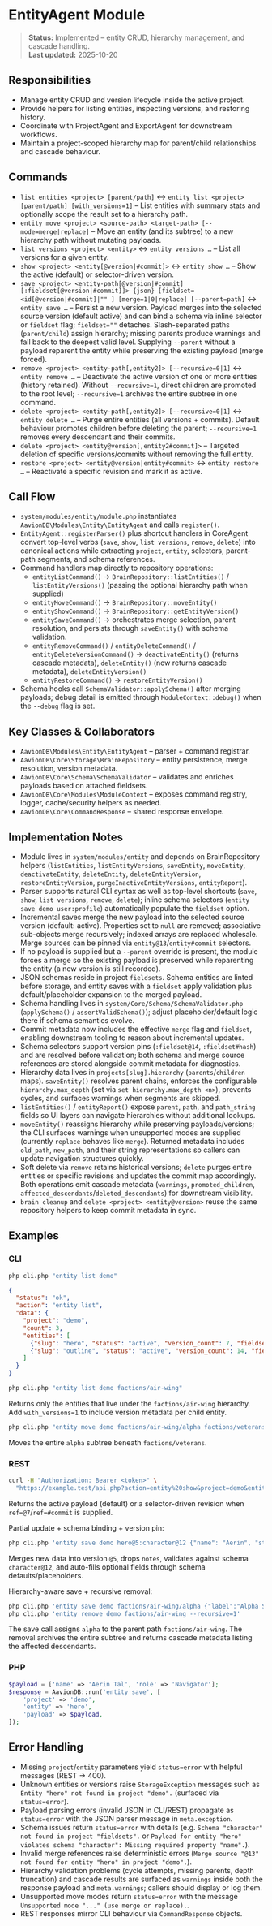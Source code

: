 # EntityAgent Module

> **Status:** Implemented – entity CRUD, hierarchy management, and cascade handling.  
> **Last updated:** 2025-10-20

## Responsibilities
- Manage entity CRUD and version lifecycle inside the active project.
- Provide helpers for listing entities, inspecting versions, and restoring history.
- Coordinate with ProjectAgent and ExportAgent for downstream workflows.
- Maintain a project-scoped hierarchy map for parent/child relationships and cascade behaviour.

## Commands
- `list entities <project> [parent/path]` ↔ `entity list <project> [parent/path] [with_versions=1]` – List entities with summary stats and optionally scope the result set to a hierarchy path.
- `entity move <project> <source-path> <target-path> [--mode=merge|replace]` – Move an entity (and its subtree) to a new hierarchy path without mutating payloads.
- `list versions <project> <entity>` ↔ `entity versions …` – List all versions for a given entity.
- `show <project> <entity[@version|#commit]>` ↔ `entity show …` – Show the active (default) or selector-driven version.
- `save <project> <entity-path[@version|#commit][:fieldset[@version|#commit]]> {json} [fieldset=<id[@version|#commit]|"" ] [merge=1|0|replace] [--parent=path]` ↔ `entity save …` – Persist a new version. Payload merges into the selected source version (default active) and can bind a schema via inline selector or `fieldset` flag; `fieldset=""` detaches. Slash-separated paths (`parent/child`) assign hierarchy; missing parents produce warnings and fall back to the deepest valid level. Supplying `--parent` without a payload reparent the entity while preserving the existing payload (merge forced).
- `remove <project> <entity-path[,entity2]> [--recursive=0|1]` ↔ `entity remove …` – Deactivate the active version of one or more entities (history retained). Without `--recursive=1`, direct children are promoted to the root level; `--recursive=1` archives the entire subtree in one command.
- `delete <project> <entity-path[,entity2]> [--recursive=0|1]` ↔ `entity delete …` – Purge entire entities (all versions + commits). Default behaviour promotes children before deleting the parent; `--recursive=1` removes every descendant and their commits.
- `delete <project> <entity@version[,entity2#commit]>` – Targeted deletion of specific versions/commits without removing the full entity.
- `restore <project> <entity@version|entity#commit>` ↔ `entity restore …` – Reactivate a specific revision and mark it as active.

## Call Flow
- `system/modules/entity/module.php` instantiates `AavionDB\Modules\Entity\EntityAgent` and calls `register()`.  
- `EntityAgent::registerParser()` plus shortcut handlers in CoreAgent convert top-level verbs (`save`, `show`, `list versions`, `remove`, `delete`) into canonical actions while extracting `project`, `entity`, selectors, parent-path segments, and schema references.  
- Command handlers map directly to repository operations:  
  - `entityListCommand()` → `BrainRepository::listEntities()` / `listEntityVersions()` (passing the optional hierarchy path when supplied)  
  - `entityMoveCommand()` → `BrainRepository::moveEntity()`
  - `entityShowCommand()` → `BrainRepository::getEntityVersion()`  
  - `entitySaveCommand()` → orchestrates merge selection, parent resolution, and persists through `saveEntity()` with schema validation.  
  - `entityRemoveCommand()` / `entityDeleteCommand()` / `entityDeleteVersionCommand()` → `deactivateEntity()` (returns cascade metadata), `deleteEntity()` (now returns cascade metadata), `deleteEntityVersion()`  
  - `entityRestoreCommand()` → `restoreEntityVersion()`  
- Schema hooks call `SchemaValidator::applySchema()` after merging payloads; debug detail is emitted through `ModuleContext::debug()` when the `--debug` flag is set.

## Key Classes & Collaborators
- `AavionDB\Modules\Entity\EntityAgent` – parser + command registrar.  
- `AavionDB\Core\Storage\BrainRepository` – entity persistence, merge resolution, version metadata.  
- `AavionDB\Core\Schema\SchemaValidator` – validates and enriches payloads based on attached fieldsets.  
- `AavionDB\Core\Modules\ModuleContext` – exposes command registry, logger, cache/security helpers as needed.  
- `AavionDB\Core\CommandResponse` – shared response envelope.

## Implementation Notes
- Module lives in `system/modules/entity` and depends on BrainRepository helpers (`listEntities`, `listEntityVersions`, `saveEntity`, `moveEntity`, `deactivateEntity`, `deleteEntity`, `deleteEntityVersion`, `restoreEntityVersion`, `purgeInactiveEntityVersions`, `entityReport`).
- Parser supports natural CLI syntax as well as top-level shortcuts (`save`, `show`, `list versions`, `remove`, `delete`); inline schema selectors (`entity save demo user:profile`) automatically populate the `fieldset` option.
- Incremental saves merge the new payload into the selected source version (default: active). Properties set to `null` are removed; associative sub-objects merge recursively; indexed arrays are replaced wholesale. Merge sources can be pinned via `entity@13`/`entity#commit` selectors.
- If no payload is supplied but a `--parent` override is present, the module forces a merge so the existing payload is preserved while reparenting the entity (a new version is still recorded).
- JSON schemas reside in project `fieldsets`. Schema entities are linted before storage, and entity saves with a `fieldset` apply validation plus default/placeholder expansion to the merged payload.
- Schema handling lives in `system/Core/Schema/SchemaValidator.php` (`applySchema()` / `assertValidSchema()`); adjust placeholder/default logic there if schema semantics evolve.
- Commit metadata now includes the effective `merge` flag and `fieldset`, enabling downstream tooling to reason about incremental updates.
- Schema selectors support version pins (`:fieldset@14`, `:fieldset#hash`) and are resolved before validation; both schema and merge source references are stored alongside commit metadata for diagnostics.
- Hierarchy data lives in `projects[slug].hierarchy` (`parents`/`children` maps). `saveEntity()` resolves parent chains, enforces the configurable `hierarchy.max_depth` (set via `set hierarchy.max_depth <n>`), prevents cycles, and surfaces warnings when segments are skipped.
- `listEntities()` / `entityReport()` expose `parent`, `path`, and `path_string` fields so UI layers can navigate hierarchies without additional lookups.
- `moveEntity()` reassigns hierarchy while preserving payloads/versions; the CLI surfaces warnings when unsupported modes are supplied (currently `replace` behaves like `merge`).
  Returned metadata includes `old_path`, `new_path`, and their string representations so callers can update navigation structures quickly.
- Soft delete via `remove` retains historical versions; `delete` purges entire entities or specific revisions and updates the commit map accordingly. Both operations emit cascade metadata (`warnings`, `promoted_children`, `affected_descendants`/`deleted_descendants`) for downstream visibility.
- `brain cleanup` and `delete <project> <entity@version>` reuse the same repository helpers to keep commit metadata in sync.

## Examples

### CLI
```bash
php cli.php "entity list demo"
```
```json
{
  "status": "ok",
  "action": "entity list",
  "data": {
    "project": "demo",
    "count": 3,
    "entities": [
      {"slug": "hero", "status": "active", "version_count": 7, "fieldset": "character"},
      {"slug": "outline", "status": "active", "version_count": 14, "fieldset": null}
    ]
  }
}
```

```bash
php cli.php "entity list demo factions/air-wing"
```
Returns only the entities that live under the `factions/air-wing` hierarchy. Add `with_versions=1` to include version metadata per child entity.

```bash
php cli.php "entity move demo factions/air-wing/alpha factions/veterans"
```
Moves the entire `alpha` subtree beneath `factions/veterans`.

### REST
```bash
curl -H "Authorization: Bearer <token>" \
  "https://example.test/api.php?action=entity%20show&project=demo&entity=hero"
```
Returns the active payload (default) or a selector-driven revision when `ref=@7`/`ref=#commit` is supplied.

Partial update + schema binding + version pin:
```bash
php cli.php 'entity save demo hero@5:character@12 {"name": "Aerin", "stats": {"agility": 12}, "notes": null}'
```
Merges new data into version `@5`, drops `notes`, validates against schema `character@12`, and auto-fills optional fields through schema defaults/placeholders.

Hierarchy-aware save + recursive removal:
```bash
php cli.php 'entity save demo factions/air-wing/alpha {"label":"Alpha Squadron"}'
php cli.php 'entity remove demo factions/air-wing --recursive=1'
```
The save call assigns `alpha` to the parent path `factions/air-wing`. The removal archives the entire subtree and returns cascade metadata listing the affected descendants.

### PHP
```php
$payload = ['name' => 'Aerin Tal', 'role' => 'Navigator'];
$response = AavionDB::run('entity save', [
    'project' => 'demo',
    'entity' => 'hero',
    'payload' => $payload,
]);
```

## Error Handling
- Missing `project`/`entity` parameters yield `status=error` with helpful messages (REST → 400).
- Unknown entities or versions raise `StorageException` messages such as `Entity "hero" not found in project "demo".` (surfaced via `status=error`).
- Payload parsing errors (invalid JSON in CLI/REST) propagate as `status=error` with the JSON parser message in `meta.exception`.
- Schema issues return `status=error` with details (e.g. `Schema "character" not found in project "fieldsets".` or `Payload for entity "hero" violates schema "character": Missing required property "name".`).
- Invalid merge references raise deterministic errors (`Merge source "@13" not found for entity "hero" in project "demo".`).
- Hierarchy validation problems (cycle attempts, missing parents, depth truncation) and cascade results are surfaced as `warnings` inside both the response payload and `meta.warnings`; callers should display or log them.
- Unsupported move modes return `status=error` with the message `Unsupported mode "..." (use merge or replace).`.
- REST responses mirror CLI behaviour via `CommandResponse` objects.
